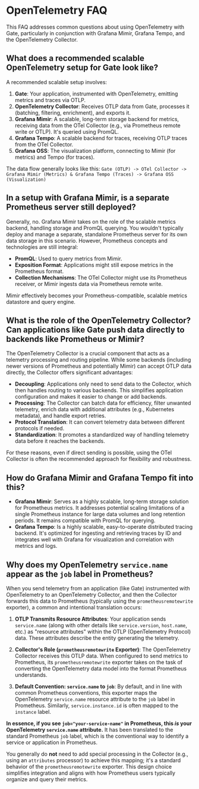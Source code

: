 # OpenTelemetry FAQ

This FAQ addresses common questions about using OpenTelemetry with Gate, particularly in conjunction with Grafana Mimir, Grafana Tempo, and the OpenTelemetry Collector.

## What does a recommended scalable OpenTelemetry setup for Gate look like?

A recommended scalable setup involves:

1.  **Gate**: Your application, instrumented with OpenTelemetry, emitting metrics and traces via OTLP.
2.  **OpenTelemetry Collector**: Receives OTLP data from Gate, processes it (batching, filtering, enrichment), and exports it.
3.  **Grafana Mimir**: A scalable, long-term storage backend for metrics, receiving data from the OTel Collector (e.g., via Prometheus remote write or OTLP). It's queried using PromQL.
4.  **Grafana Tempo**: A scalable backend for traces, receiving OTLP traces from the OTel Collector.
5.  **Grafana OSS**: The visualization platform, connecting to Mimir (for metrics) and Tempo (for traces).

The data flow generally looks like this:
`Gate (OTLP) -> OTel Collector -> Grafana Mimir (Metrics) & Grafana Tempo (Traces) -> Grafana OSS (Visualization)`

## In a setup with Grafana Mimir, is a separate Prometheus server still deployed?

Generally, no. Grafana Mimir takes on the role of the scalable metrics backend, handling storage and PromQL querying. You wouldn't typically deploy and manage a separate, standalone Prometheus server for its own data storage in this scenario. However, Prometheus concepts and technologies are still integral:

- **PromQL**: Used to query metrics from Mimir.
- **Exposition Format**: Applications might still expose metrics in the Prometheus format.
- **Collection Mechanisms**: The OTel Collector might use its Prometheus receiver, or Mimir ingests data via Prometheus remote write.

Mimir effectively becomes your Prometheus-compatible, scalable metrics datastore and query engine.

## What is the role of the OpenTelemetry Collector? Can applications like Gate push data directly to backends like Prometheus or Mimir?

The OpenTelemetry Collector is a crucial component that acts as a telemetry processing and routing pipeline. While some backends (including newer versions of Prometheus and potentially Mimir) can accept OTLP data directly, the Collector offers significant advantages:

- **Decoupling**: Applications only need to send data to the Collector, which then handles routing to various backends. This simplifies application configuration and makes it easier to change or add backends.
- **Processing**: The Collector can batch data for efficiency, filter unwanted telemetry, enrich data with additional attributes (e.g., Kubernetes metadata), and handle export retries.
- **Protocol Translation**: It can convert telemetry data between different protocols if needed.
- **Standardization**: It promotes a standardized way of handling telemetry data before it reaches the backends.

For these reasons, even if direct sending is possible, using the OTel Collector is often the recommended approach for flexibility and robustness.

## How do Grafana Mimir and Grafana Tempo fit into this?

- **Grafana Mimir**: Serves as a highly scalable, long-term storage solution for Prometheus metrics. It addresses potential scaling limitations of a single Prometheus instance for large data volumes and long retention periods. It remains compatible with PromQL for querying.
- **Grafana Tempo**: Is a highly scalable, easy-to-operate distributed tracing backend. It's optimized for ingesting and retrieving traces by ID and integrates well with Grafana for visualization and correlation with metrics and logs.

## Why does my OpenTelemetry `service.name` appear as the `job` label in Prometheus?

When you send telemetry from an application (like Gate) instrumented with OpenTelemetry to an OpenTelemetry Collector, and then the Collector forwards this data to Prometheus (typically using the `prometheusremotewrite` exporter), a common and intentional translation occurs:

1.  **OTLP Transmits Resource Attributes**: Your application sends `service.name` (along with other details like `service.version`, `host.name`, etc.) as "resource attributes" within the OTLP (OpenTelemetry Protocol) data. These attributes describe the entity generating the telemetry.

2.  **Collector's Role (`prometheusremotewrite` Exporter)**: The OpenTelemetry Collector receives this OTLP data. When configured to send metrics to Prometheus, its `prometheusremotewrite` exporter takes on the task of converting the OpenTelemetry data model into the format Prometheus understands.

3.  **Default Convention: `service.name` to `job`**: By default, and in line with common Prometheus conventions, this exporter maps the OpenTelemetry `service.name` resource attribute to the `job` label in Prometheus. Similarly, `service.instance.id` is often mapped to the `instance` label.

**In essence, if you see `job="your-service-name"` in Prometheus, this _is_ your OpenTelemetry `service.name` attribute.** It has been translated to the standard Prometheus `job` label, which is the conventional way to identify a service or application in Prometheus.

You generally do **not** need to add special processing in the Collector (e.g., using an `attributes` processor) to achieve this mapping; it's a standard behavior of the `prometheusremotewrite` exporter. This design choice simplifies integration and aligns with how Prometheus users typically organize and query their metrics.
